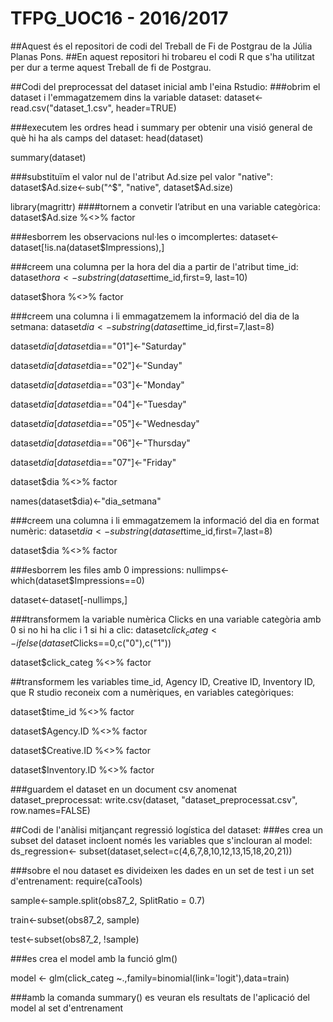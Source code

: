 # TFPG_UOC16 - 2016/2017
##Aquest és el repositori de codi del Treball de Fi de Postgrau de la Júlia Planas Pons.
##En aquest repositori hi trobareu el codi R que s'ha utilitzat per dur a terme aquest Treball de fi de Postgrau.

##Codi del preprocessat del dataset inicial amb l'eina Rstudio:
###obrim el dataset i l'emmagatzemem dins la variable dataset:
dataset<-read.csv("dataset_1.csv", header=TRUE)

###executem les ordres head i summary per obtenir una visió general de què hi ha als camps del dataset:
head(dataset)

summary(dataset)

###substituïm el valor nul de l'atribut Ad.size pel valor "native":
dataset$Ad.size<-sub("^$", "native", dataset$Ad.size)

library(magrittr)
####tornem a convetir l’atribut en una variable categòrica:
dataset$Ad.size %<>% factor

###esborrem les observacions nul·les o imcomplertes:
dataset<-dataset[!is.na(dataset$Impressions),]

###creem una columna per la hora del dia a partir de l'atribut time_id:
dataset$hora<- substring(dataset$time_id,first=9, last=10)

dataset$hora %<>% factor

###creem una columna i li emmagatzemem la informació del dia de la setmana:
dataset$dia<-substring(dataset$time_id,first=7,last=8)

dataset$dia[dataset$dia=="01"]<-"Saturday"

dataset$dia[dataset$dia=="02"]<-"Sunday"

dataset$dia[dataset$dia=="03"]<-"Monday"

dataset$dia[dataset$dia=="04"]<-"Tuesday"

dataset$dia[dataset$dia=="05"]<-"Wednesday"

dataset$dia[dataset$dia=="06"]<-"Thursday"

dataset$dia[dataset$dia=="07"]<-"Friday"

dataset$dia %<>% factor

names(dataset$dia)<-"dia_setmana"

###creem una columna i li emmagatzemem la informació del dia en format numèric:
dataset$dia<-substring(dataset$time_id,first=7,last=8)

dataset$dia %<>% factor

###esborrem les files amb 0 impressions:
nullimps<-which(dataset$Impressions==0)

dataset<-dataset[-nullimps,]

###transformem la variable numèrica Clicks en una variable categòria amb 0 si no hi ha clic i 1 si hi a clic:
dataset$click_categ<-ifelse(dataset$Clicks==0,c("0"),c("1"))

dataset$click_categ %<>% factor


##transformem les variables time_id, Agency ID, Creative ID, Inventory ID, que R studio reconeix com a numèriques, en variables categòriques:

dataset$time_id %<>% factor

dataset$Agency.ID %<>% factor

dataset$Creative.ID %<>% factor

dataset$Inventory.ID %<>% factor

###guardem el dataset en un document csv anomenat dataset_preprocessat:
write.csv(dataset, "dataset_preprocessat.csv", row.names=FALSE)

##Codi de l'anàlisi mitjançant regressió logística del dataset:
###es crea un subset del dataset incloent només les variables que s'inclouran al model:
ds_regression<- subset(dataset,select=c(4,6,7,8,10,12,13,15,18,20,21))

###sobre el nou dataset es divideixen les dades en un set de test i un set d'entrenament:
require(caTools)

sample<-sample.split(obs87_2, SplitRatio = 0.7)

train<-subset(obs87_2, sample)

test<-subset(obs87_2, !sample)

###es crea el model amb la funció glm()

model <- glm(click_categ ~.,family=binomial(link='logit'),data=train)

###amb la comanda summary() es veuran els resultats de l'aplicació del model al set d'entrenament
